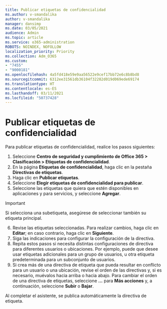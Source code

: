 ```yaml
---
title: Publicar etiquetas de confidencialidad
ms.author: v-smandalika
author: v-smandalika
manager: dansimp
ms.date: 03/05/2021
audience: Admin
ms.topic: article
ms.service: o365-administration
ROBOTS: NOINDEX, NOFOLLOW
localization_priority: Priority
ms.collection: Adm_O365
ms.custom:
- "7455"
- "9000181"
ms.openlocfilehash: 4a5fd418e59e9aa56522e9cef17bb72e6c8b8bd8
ms.sourcegitcommit: 6312ee31561db36104f32282d019d069ede69174
ms.translationtype: HT
ms.contentlocale: es-ES
ms.lasthandoff: 03/11/2021
ms.locfileid: "50737428"
---
```

# <a name="publish-sensitivity-labels"></a>Publicar etiquetas de confidencialidad

Para publicar etiquetas de confidencialidad, realice los pasos siguientes:

1. Seleccione **Centro de seguridad y cumplimiento de Office 365 > Clasificación > Etiquetas de confidencialidad**.
2. En la página **Etiquetas de confidencialidad**, haga clic en la pestaña **Directivas de etiquetas**.
3. Haga clic en **Publicar etiquetas**.
4. Seleccione **Elegir etiquetas de confidencialidad para publicar**. 
5. Seleccione las etiquetas que quiera que estén disponibles en aplicaciones y para servicios, y seleccione **Agregar**.
> [!IMPORTANT]
> Si selecciona una subetiqueta, asegúrese de seleccionar también su etiqueta principal.
6. Revise las etiquetas seleccionadas. Para realizar cambios, haga clic en **Editar**; en caso contrario, haga clic en **Siguiente**.
7. Siga las indicaciones para configurar la configuración de la directiva.
8. Repita estos pasos si necesita distintas configuraciones de directiva para diferentes usuarios o ubicaciones. Por ejemplo, puede que desee usar etiquetas adicionales para un grupo de usuarios, u otra etiqueta predeterminada para un subconjunto de usuarios.
9. Si crea más de una directiva de etiqueta que pueda resultar en conflicto para un usuario o una ubicación, revise el orden de las directivas y, si es necesario, muévalos hacia arriba o hacia abajo. Para cambiar el orden de una directiva de etiquetas, seleccione **...** para **Más acciones** y, a continuación, seleccione **Subir** o **Bajar**.

Al completar el asistente, se publica automáticamente la directiva de etiqueta.

